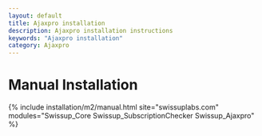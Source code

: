 ```yaml
---
layout: default
title: Ajaxpro installation
description: Ajaxpro installation instructions
keywords: "Ajaxpro installation"
category: Ajaxpro
---
```


# Manual Installation

{% include installation/m2/manual.html site="swissuplabs.com" modules="Swissup_Core Swissup_SubscriptionChecker Swissup_Ajaxpro" %}
